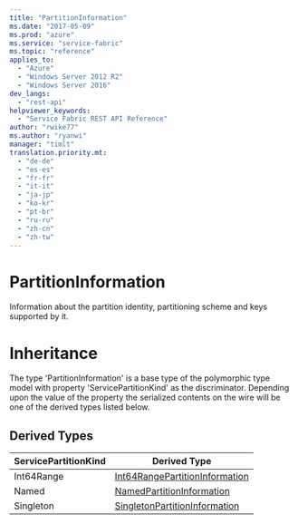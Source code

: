 ```yaml
---
title: "PartitionInformation"
ms.date: "2017-05-09"
ms.prod: "azure"
ms.service: "service-fabric"
ms.topic: "reference"
applies_to: 
  - "Azure"
  - "Windows Server 2012 R2"
  - "Windows Server 2016"
dev_langs: 
  - "rest-api"
helpviewer_keywords: 
  - "Service Fabric REST API Reference"
author: "rwike77"
ms.author: "ryanwi"
manager: "timlt"
translation.priority.mt: 
  - "de-de"
  - "es-es"
  - "fr-fr"
  - "it-it"
  - "ja-jp"
  - "ko-kr"
  - "pt-br"
  - "ru-ru"
  - "zh-cn"
  - "zh-tw"
---
```

# PartitionInformation

Information about the partition identity, partitioning scheme and keys supported by it.
# Inheritance

The type 'PartitionInformation' is a base type of the polymorphic type model with property 'ServicePartitionKind' as the discriminator.
Depending upon the value of the property the serialized contents on the wire will be one of the derived types listed below.
## Derived Types

| ServicePartitionKind | Derived Type |
| --- | --- | 
| Int64Range | [Int64RangePartitionInformation](sfclient-v56-model-int64rangepartitioninformation.md) |
| Named | [NamedPartitionInformation](sfclient-v56-model-namedpartitioninformation.md) |
| Singleton | [SingletonPartitionInformation](sfclient-v56-model-singletonpartitioninformation.md) |

